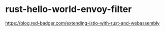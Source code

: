 # rust-hello-world-envoy-filter

https://blog.red-badger.com/extending-istio-with-rust-and-webassembly